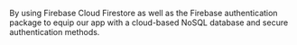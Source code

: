 By using Firebase Cloud Firestore as well as the Firebase authentication package to equip our app with a cloud-based NoSQL database and secure authentication methods. 

